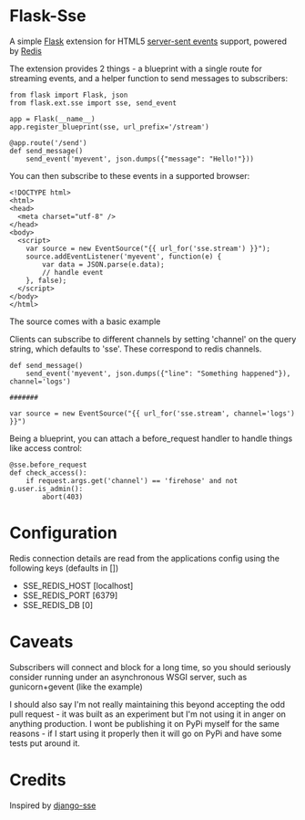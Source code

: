 Flask-Sse
=========

A simple [Flask][0] extension for HTML5 [server-sent events][1] support, powered by [Redis][2]

The extension provides 2 things - a blueprint with a single route for streaming events, and a helper function to send messages to subscribers:

    from flask import Flask, json
    from flask.ext.sse import sse, send_event
    
    app = Flask(__name__)
    app.register_blueprint(sse, url_prefix='/stream')
    
    @app.route('/send')
    def send_message()
        send_event('myevent', json.dumps({"message": "Hello!"}))
        
You can then subscribe to these events in a supported browser:

    <!DOCTYPE html>
    <html>
    <head>
      <meta charset="utf-8" />
    </head>
    <body>
      <script>
        var source = new EventSource("{{ url_for('sse.stream') }}");
        source.addEventListener('myevent', function(e) {
            var data = JSON.parse(e.data);
            // handle event
        }, false);
      </script>
    </body>
    </html>

The source comes with a basic example

Clients can subscribe to different channels by setting 'channel' on the query string, which defaults to 'sse'. These correspond to redis channels.

    def send_message()
        send_event('myevent', json.dumps({"line": "Something happened"}), channel='logs')
    
    #######
        
    var source = new EventSource("{{ url_for('sse.stream', channel='logs') }}")    
    
Being a blueprint, you can attach a before_request handler to handle things like access control:


    @sse.before_request
    def check_access():
        if request.args.get('channel') == 'firehose' and not g.user.is_admin():
            abort(403)



Configuration
=============

Redis connection details are read from the applications config using the following keys (defaults in [])

* SSE_REDIS_HOST [localhost]
* SSE_REDIS_PORT [6379]
* SSE_REDIS_DB \[0\]


Caveats
=======

Subscribers will connect and block for a long time, so you should seriously consider running under an asynchronous WSGI server, such as gunicorn+gevent (like the example)

I should also say I'm not really maintaining this beyond accepting the odd pull request - it was built as an experiment but I'm not using it in anger on anything production. I wont be publishing it on PyPi myself for the same reasons - if I start using it properly then it will go on PyPi and have some tests put around it.

Credits
=======
Inspired by [django-sse](https://github.com/niwibe/django-sse)


[0]:http://flask.pocoo.org
[1]:http://en.wikipedia.org/wiki/Server-sent_events
[2]:http://redis.io/
